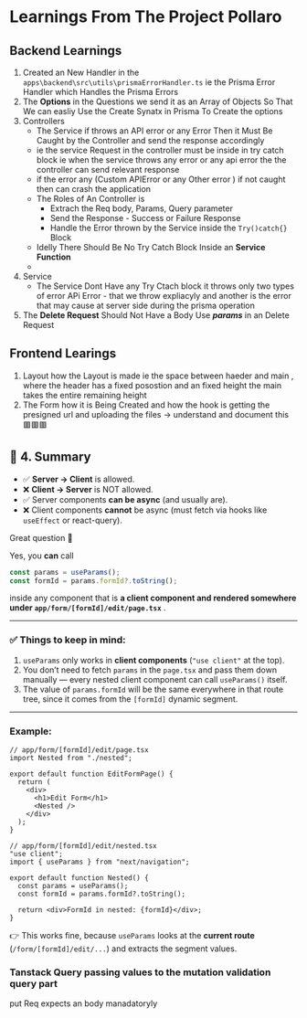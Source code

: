 # **Learnings From The Project Pollaro**

## Backend Learnings

1. Created an New Handler in the `apps\backend\src\utils\prismaErrorHandler.ts` ie the Prisma Error Handler which Handles the Prisma Errors
2. The **Options** in the Questions we send it as an Array of Objects So That We can easliy Use the Create Synatx in Prisma To Create the options
3. Controllers
   * The Service if throws an API error or any Error Then it Must Be Caught by the Controller and send the response accordingly
   * ie the service Request in the controller must be inside in try catch block ie when the service throws any error or any api error the the controller can send relevant response
   * if the error any (Custom APIError or any Other error ) if not caught then can crash the application
   * The Roles of An Controller is
     * Extrach the Req body, Params, Query parameter
     * Send the Response - Success or Failure Response
     * Handle the Error thrown by the Service inside the `Try()catch{}` Block
   * Idelly There Should Be No Try Catch Block Inside an **Service Function**
   * 
4. Service
   * The Service Dont Have any Try Ctach block it throws only two types of error APi Error - that we throw expliacyly and another is the error that may cause at server side during the prisma operation
5. The **Delete Request** Should Not Have a Body Use ***params*** in an Delete Request

## Frontend Learings

1. Layout how the Layout is made ie the space between haeder and main , where the header has a fixed posostion and an fixed height the main takes the entire remaining height
2. The Form how it is Being Created and how the hook is getting the presigned url and uploading the files -> understand and document this 🟥🟥🟥

## 🔹 4. Summary

* ✅ **Server → Client** is allowed.
* ❌ **Client → Server** is NOT allowed.
* ✅ Server components **can be async** (and usually are).
* ❌ Client components **cannot** be async (must fetch via hooks like `useEffect` or react-query).

Great question 🚀

Yes, you **can** call

```ts
const params = useParams();
const formId = params.formId?.toString();
```

inside any component that is  **a client component and rendered somewhere under `app/form/[formId]/edit/page.tsx`** .

---

### ✅ Things to keep in mind:

1. `useParams` only works in **client components** (`"use client"` at the top).
2. You don’t need to fetch `params` in the `page.tsx` and pass them down manually — every nested client component can call `useParams()` itself.
3. The value of `params.formId` will be the same everywhere in that route tree, since it comes from the `[formId]` dynamic segment.

---

### Example:

```tsx
// app/form/[formId]/edit/page.tsx
import Nested from "./nested";

export default function EditFormPage() {
  return (
    <div>
      <h1>Edit Form</h1>
      <Nested />
    </div>
  );
}
```

```tsx
// app/form/[formId]/edit/nested.tsx
"use client";
import { useParams } from "next/navigation";

export default function Nested() {
  const params = useParams();
  const formId = params.formId?.toString();

  return <div>FormId in nested: {formId}</div>;
}
```

👉 This works fine, because `useParams` looks at the **current route** (`/form/[formId]/edit/...`) and extracts the segment values.

### Tanstack Query passing values to the mutation validation query part

put Req expects an body manadatoryly
